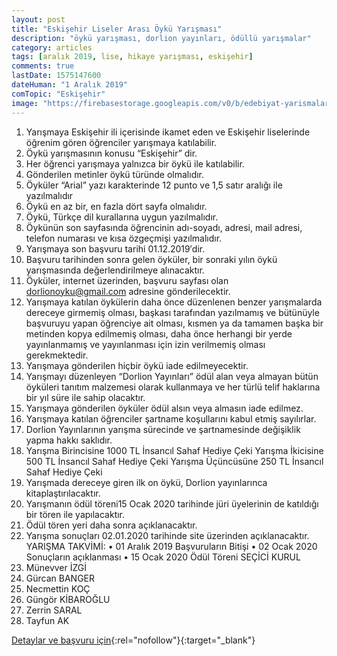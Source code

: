 ```yaml
---
layout: post
title: "Eskişehir Liseler Arası Öykü Yarışması"
description: "öykü yarışması, dorlion yayınları, ödüllü yarışmalar"
category: articles
tags: [aralık 2019, lise, hikaye yarışması, eskişehir]
comments: true
lastDate: 1575147600
dateHuman: "1 Aralık 2019"
comTopic: "Eskişehir"
image: "https://firebasestorage.googleapis.com/v0/b/edebiyat-yarismalari.appspot.com/o/eskisehir-oyku-yarismasi-dorlion.png?alt=media&token=f83c4b4c-1a9a-41eb-aae2-94f606b56d7f"
---
```


1. Yarışmaya Eskişehir ili içerisinde ikamet eden ve Eskişehir liselerinde öğrenim gören öğrenciler yarışmaya katılabilir.
2. Öykü yarışmasının konusu “Eskişehir” dir.
3. Her öğrenci yarışmaya yalnızca bir öykü ile katılabilir.
4. Gönderilen metinler öykü türünde olmalıdır.
5. Öyküler “Arial” yazı karakterinde 12 punto ve 1,5 satır aralığı ile yazılmalıdır
6. Öykü en az bir, en fazla dört sayfa olmalıdır.
7. Öykü, Türkçe dil kurallarına uygun yazılmalıdır.
8. Öykünün son sayfasında öğrencinin adı-soyadı, adresi, mail adresi, telefon numarası ve kısa özgeçmişi yazılmalıdır.
9. Yarışmaya son başvuru tarihi 01.12.2019′dir. 
10. Başvuru tarihinden sonra gelen öyküler, bir sonraki yılın öykü yarışmasında değerlendirilmeye alınacaktır.
11. Öyküler, internet üzerinden, başvuru sayfası olan dorlionoyku@gmail.com adresine gönderilecektir. 
12. Yarışmaya katılan öykülerin daha önce düzenlenen benzer yarışmalarda dereceye girmemiş olması, başkası tarafından yazılmamış ve bütünüyle başvuruyu yapan öğrenciye ait olması, kısmen ya da tamamen başka bir metinden kopya edilmemiş olması, daha önce herhangi bir yerde yayınlanmamış ve yayınlanması için izin verilmemiş olması gerekmektedir.
13. Yarışmaya gönderilen hiçbir öykü iade edilmeyecektir.
14. Yarışmayı düzenleyen “Dorlion Yayınları” ödül alan veya almayan bütün öyküleri tanıtım malzemesi olarak kullanmaya ve her türlü telif haklarına bir yıl süre ile sahip olacaktır. 
15. Yarışmaya gönderilen öyküler ödül alsın veya almasın iade edilmez.
16. Yarışmaya katılan öğrenciler şartname koşullarını kabul etmiş sayılırlar.
17. Dorlion Yayınlarının yarışma sürecinde ve şartnamesinde değişiklik yapma hakkı saklıdır.
18. Yarışma Birincisine 1000 TL İnsancıl Sahaf Hediye Çeki
Yarışma İkicisine 500 TL İnsancıl Sahaf Hediye Çeki
Yarışma Üçüncüsüne 250 TL İnsancıl Sahaf Hediye Çeki
19. Yarışmada dereceye giren ilk on öykü, Dorlion yayınlarınca kitaplaştırılacaktır.
20. Yarışmanın ödül töreni15 Ocak 2020 tarihinde jüri üyelerinin de katıldığı bir tören ile yapılacaktır.
21. Ödül tören yeri daha sonra açıklanacaktır. 
22. Yarışma sonuçları 02.01.2020 tarihinde site üzerinden açıklanacaktır.
YARIŞMA TAKVİMİ:
• 01 Aralık 2019 Başvuruların Bitişi
• 02 Ocak 2020 Sonuçların açıklanması
• 15 Ocak 2020 Ödül Töreni
SEÇİCİ KURUL
1. Münevver İZGİ 
2. Gürcan BANGER 
3. Necmettin KOÇ 
4. Güngör KİBAROĞLU 
5. Zerrin SARAL 
6. Tayfun AK

[Detaylar ve başvuru için](https://www.facebook.com/824931177870341/posts/dorlion-yayinlarieski%C5%9Fehir-liseler-arasi-eski%C5%9Fehir-konulu-%C3%B6yk%C3%BC-yari%C5%9Fmasi-%C5%9Fartnam/845168539179938/?utm_source=edebiyatyarismalari.com&utm_medium=affiliate&utm_campaign=cpc){:rel="nofollow"}{:target="_blank"}
